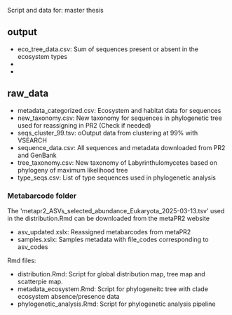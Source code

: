 Script and data for: master thesis

## output
- eco_tree_data.csv: Sum of sequences present or absent in the ecosystem types
- 
- 
## raw_data
- metadata_categorized.csv: Ecosystem and habitat data for sequences
- new_taxonomy.csv: New taxonomy for sequences in phylogenetic tree used for reassigning in PR2 (Check if needed)
- seqs_cluster_99.tsv: oOutput data from clustering at 99% with VSEARCH
- sequence_data.csv: All sequences and metadata downloaded from PR2 and GenBank
- tree_taxonomy.csv: New taxonomy of Labyrinthulomycetes based on phylogeny of maximum likelihood tree
- type_seqs.csv: List of type sequences used in phylogenetic analysis
  
### Metabarcode folder
The 'metapr2_ASVs_selected_abundance_Eukaryota_2025-03-13.tsv' used in the distribution.Rmd can be downloaded from the metaPR2 website
- asv_updated.xslx: Reassigned metabarcodes from metaPR2
- samples.xslx: Samples metadata with file_codes corresponding to asv_codes



Rmd files: 
- distribution.Rmd: Script for global distribution map, tree map and scatterpie map.
- metadata_ecosystem.Rmd: Script for phylogeneitc tree with clade ecosystem absence/presence data
- phylogenetic_analysis.Rmd: Script for phylogenetic analysis pipeline
